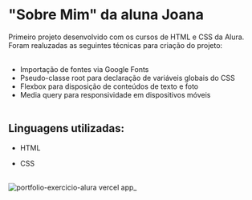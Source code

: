 # "Sobre Mim" da aluna Joana
Primeiro projeto desenvolvido com os cursos de HTML e CSS da Alura. Foram realuzadas as seguintes técnicas para criação do projeto:
<br></br>
* Importação de fontes via Google Fonts
* Pseudo-classe root para declaração de variáveis globais do CSS
* Flexbox para disposição de conteúdos de texto e foto
* Media query para responsividade em dispositivos móveis
<br></br>
## Linguagens utilizadas:

* HTML

* CSS
<br></br>

![portfolio-exercicio-alura vercel app_](https://github.com/PedroMouto/portfolio-exercicio-alura/assets/135659043/b989dfbd-d10a-4011-aa1c-26181fa4a82c)
